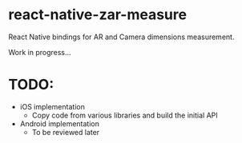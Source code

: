 # react-native-zar-measure

React Native bindings for AR and Camera dimensions measurement.


Work in progress...

# TODO:
- iOS implementation
  - Copy code from various libraries and build the initial API
- Android implementation
  - To be reviewed later
